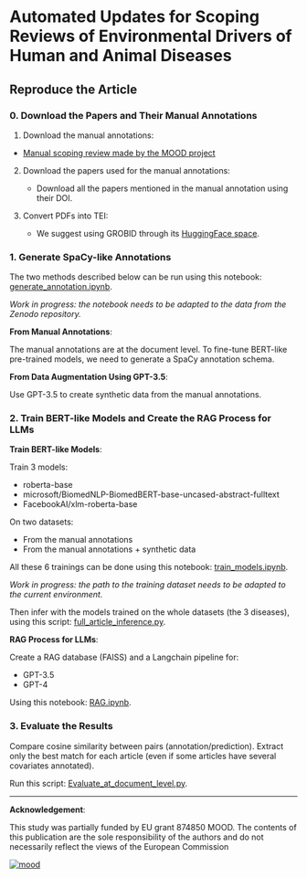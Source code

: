 # Automated Updates for Scoping Reviews of Environmental Drivers of Human and Animal Diseases


## Reproduce the Article

### 0. Download the Papers and Their Manual Annotations
1. Download the manual annotations:

- [Manual scoping review made by the MOOD project](https://doi.org/10.5281/zenodo.11241409)

2. Download the papers used for the manual annotations:
   - Download all the papers mentioned in the manual annotation using their DOI.

3. Convert PDFs into TEI:
   - We suggest using GROBID through its [HuggingFace space](https://huggingface.co/spaces/kermitt2/grobid).

### 1. Generate SpaCy-like Annotations
The two methods described below can be run using this notebook: [generate_annotation.ipynb](src/1_generate_annotation/generate_annotation.ipynb).

*Work in progress: the notebook needs to be adapted to the data from the Zenodo repository.*

**From Manual Annotations**:

The manual annotations are at the document level. To fine-tune BERT-like pre-trained models, we need to generate a SpaCy annotation schema.

**From Data Augmentation Using GPT-3.5**:

Use GPT-3.5 to create synthetic data from the manual annotations.

### 2. Train BERT-like Models and Create the RAG Process for LLMs

**Train BERT-like Models**:

Train 3 models:

- roberta-base
- microsoft/BiomedNLP-BiomedBERT-base-uncased-abstract-fulltext
- FacebookAI/xlm-roberta-base

On two datasets:

- From the manual annotations
- From the manual annotations + synthetic data

All these 6 trainings can be done using this notebook: [train_models.ipynb](src/2_train_models/train_models.ipynb).

*Work in progress: the path to the training dataset needs to be adapted to the current environment.*

Then infer with the models trained on the whole datasets (the 3 diseases), using this script: [full_article_inference.py](src/3_infer/full_article_inference.py).

**RAG Process for LLMs**:

Create a RAG database (FAISS) and a Langchain pipeline for:

- GPT-3.5
- GPT-4

Using this notebook: [RAG.ipynb](src/2_train_models/RAG.ipynb).

### 3. Evaluate the Results
Compare cosine similarity between pairs (annotation/prediction). Extract only the best match for each article (even if some articles have several covariates annotated).

Run this script: [Evaluate_at_document_level.py](src/Evaluate_at_document_level.py).

--------------------
**Acknowledgement**:

This study was partially funded by EU grant 874850 MOOD. The contents of
this publication are the sole responsibility of the authors and do not necessarily reflect the views of the European
Commission

<a href="https://mood-h2020.eu/"><img src="https://mood-h2020.eu/wp-content/uploads/2020/10/logo_Mood_texte-dessous_CMJN_vecto-300x136.jpg" alt="mood"/></a> 

